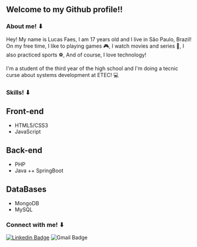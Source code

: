 ## Welcome to my Github profile!!

###  About me! ⬇

<p>Hey! My name is Lucas Faes, I am 17 years old and I live in São Paulo, Brazil! On my free time, I like to playing games 🎮, I watch movies and series 🍕, I also practiced sports ⚽, And of course, I love technology! <p>
I'm a student of the third year of the high school and I'm doing a tecnic curse about systems development at ETEC! 💻

### Skills! ⬇
## Front-end
+ HTML5/CSS3 
+ JavaScript 
## Back-end
+ PHP
+ Java
++ SpringBoot
## DataBases
+ MongoDB
+ MySQL

### Connect with me! ⬇

[![Linkedin Badge](https://img.shields.io/badge/-LucasFaes-0a66c2?style=flat-square&logo=Linkedin&logoColor=white&link=https://www.linkedin.com/in/lucasfaes/)](https://www.linkedin.com/in/lucasfaes/) 
![Gmail Badge](https://img.shields.io/badge/-lucasfaes2010@gmail.com-d7413b?style=flat-square&logo=Gmail&logoColor=white&link=mailto:lucasfaes2010@gmail.com)
